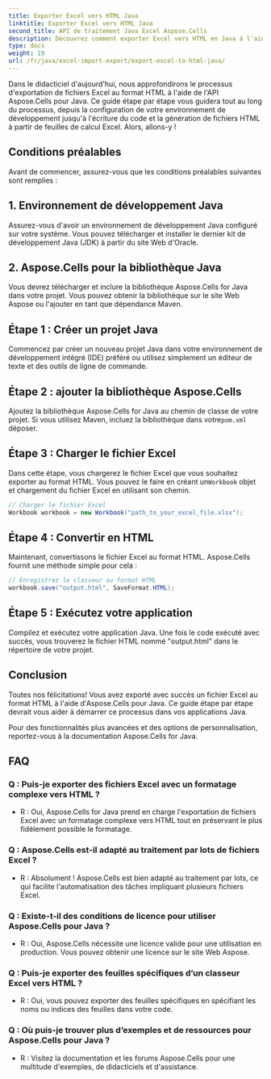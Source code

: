 ```yaml
---
title: Exporter Excel vers HTML Java
linktitle: Exporter Excel vers HTML Java
second_title: API de traitement Java Excel Aspose.Cells
description: Découvrez comment exporter Excel vers HTML en Java à l'aide d'Aspose.Cells pour Java. Suivez ce guide étape par étape avec le code source pour convertir de manière transparente vos fichiers Excel en HTML sans effort.
type: docs
weight: 19
url: /fr/java/excel-import-export/export-excel-to-html-java/
---
```

Dans le didacticiel d'aujourd'hui, nous approfondirons le processus d'exportation de fichiers Excel au format HTML à l'aide de l'API Aspose.Cells pour Java. Ce guide étape par étape vous guidera tout au long du processus, depuis la configuration de votre environnement de développement jusqu'à l'écriture du code et la génération de fichiers HTML à partir de feuilles de calcul Excel. Alors, allons-y !

## Conditions préalables

Avant de commencer, assurez-vous que les conditions préalables suivantes sont remplies :

## 1. Environnement de développement Java

Assurez-vous d'avoir un environnement de développement Java configuré sur votre système. Vous pouvez télécharger et installer le dernier kit de développement Java (JDK) à partir du site Web d'Oracle.

## 2. Aspose.Cells pour la bibliothèque Java

Vous devrez télécharger et inclure la bibliothèque Aspose.Cells for Java dans votre projet. Vous pouvez obtenir la bibliothèque sur le site Web Aspose ou l'ajouter en tant que dépendance Maven.

## Étape 1 : Créer un projet Java

Commencez par créer un nouveau projet Java dans votre environnement de développement intégré (IDE) préféré ou utilisez simplement un éditeur de texte et des outils de ligne de commande.

## Étape 2 : ajouter la bibliothèque Aspose.Cells

 Ajoutez la bibliothèque Aspose.Cells for Java au chemin de classe de votre projet. Si vous utilisez Maven, incluez la bibliothèque dans votre`pom.xml` déposer.

## Étape 3 : Charger le fichier Excel

 Dans cette étape, vous chargerez le fichier Excel que vous souhaitez exporter au format HTML. Vous pouvez le faire en créant un`Workbook` objet et chargement du fichier Excel en utilisant son chemin.

```java
// Charger le fichier Excel
Workbook workbook = new Workbook("path_to_your_excel_file.xlsx");
```

## Étape 4 : Convertir en HTML

Maintenant, convertissons le fichier Excel au format HTML. Aspose.Cells fournit une méthode simple pour cela :

```java
// Enregistrez le classeur au format HTML
workbook.save("output.html", SaveFormat.HTML);
```

## Étape 5 : Exécutez votre application

Compilez et exécutez votre application Java. Une fois le code exécuté avec succès, vous trouverez le fichier HTML nommé "output.html" dans le répertoire de votre projet.

## Conclusion

Toutes nos félicitations! Vous avez exporté avec succès un fichier Excel au format HTML à l'aide d'Aspose.Cells pour Java. Ce guide étape par étape devrait vous aider à démarrer ce processus dans vos applications Java.

Pour des fonctionnalités plus avancées et des options de personnalisation, reportez-vous à la documentation Aspose.Cells for Java.


## FAQ

###	Q : Puis-je exporter des fichiers Excel avec un formatage complexe vers HTML ?
   - R : Oui, Aspose.Cells for Java prend en charge l'exportation de fichiers Excel avec un formatage complexe vers HTML tout en préservant le plus fidèlement possible le formatage.

### Q : Aspose.Cells est-il adapté au traitement par lots de fichiers Excel ?
   - R : Absolument ! Aspose.Cells est bien adapté au traitement par lots, ce qui facilite l'automatisation des tâches impliquant plusieurs fichiers Excel.

### Q : Existe-t-il des conditions de licence pour utiliser Aspose.Cells pour Java ?
   - R : Oui, Aspose.Cells nécessite une licence valide pour une utilisation en production. Vous pouvez obtenir une licence sur le site Web Aspose.

### Q : Puis-je exporter des feuilles spécifiques d’un classeur Excel vers HTML ?
   - R : Oui, vous pouvez exporter des feuilles spécifiques en spécifiant les noms ou indices des feuilles dans votre code.

### Q : Où puis-je trouver plus d’exemples et de ressources pour Aspose.Cells pour Java ?
   - R : Visitez la documentation et les forums Aspose.Cells pour une multitude d'exemples, de didacticiels et d'assistance.